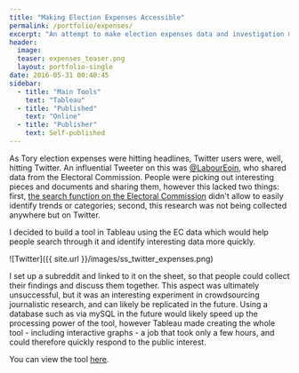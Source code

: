 ```yaml
---
title: "Making Election Expenses Accessible"
permalink: /portfolio/expenses/
excerpt: "An attempt to make election expenses data and investigation more organised and accessible"
header: 
  image: 
  teaser: expenses_teaser.png
  layout: portfolio-single
date: 2016-05-31 00:40:45
sidebar:
  - title: "Main Tools"
    text: "Tableau"
  - title: "Published"
    text: "Online"
  - title: "Publisher"
    text: Self-published
---
```


As Tory election expenses were hitting headlines, Twitter users were, well, hitting Twitter.
An influential Tweeter on this was <a href="https://twitter.com/LabourEoin/status/737708812354867202">@LabourEoin</a>, who shared data from the Electoral Commission. People were picking out interesting pieces and documents and sharing them, however this lacked two things: first, <a href="http://search.electoralcommission.org.uk/">the search function on the Electoral Commission</a> didn't allow to easily identify trends or categories; second, this research was not being collected anywhere but on Twitter.

I decided to build a tool in Tableau using the EC data which would help people search through it and identify interesting data more quickly.


![Twitter]({{ site.url }}/images/ss_twitter_expenses.png)

I set up a subreddit and linked to it on the sheet, so that people could collect their findings and discuss them together. This aspect was ultimately unsuccessful, but it was an interesting experiment in crowdsourcing journalistic research, and can likely be replicated in the future. Using a database such as via mySQL in the future would likely speed up the processing power of the tool, however Tableau made creating the whole tool - including interactive graphs - a job that took only a few hours, and could therefore quickly respond to the public interest.

You can view the tool <a href="https://public.tableau.com/views/ToryElectionExpenses2015/DataDashboard?:embed=y&:display_count=yes">here</a>.